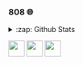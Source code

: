### 808 🌐

<details>

  <summary>:zap: Github Stats</summary>

  <img align="left" alt="heart808's Github Stats" src="https://github-readme-stats-lime-theta-94.vercel.app/api?username=heart808&show_icons=true&hide_border=true&theme=onedark" />
</details>

<img height="32" width="32" src="https://cdn.jsdelivr.net/npm/simple-icons@v9/icons/python.svg" /> <img height="32" width="32" src="https://unpkg.com/simple-icons@v9/icons/dotnet.svg" /> <img height="32" width="32" src="https://cdn.jsdelivr.net/npm/simple-icons@v9/icons/csharp.svg" />

